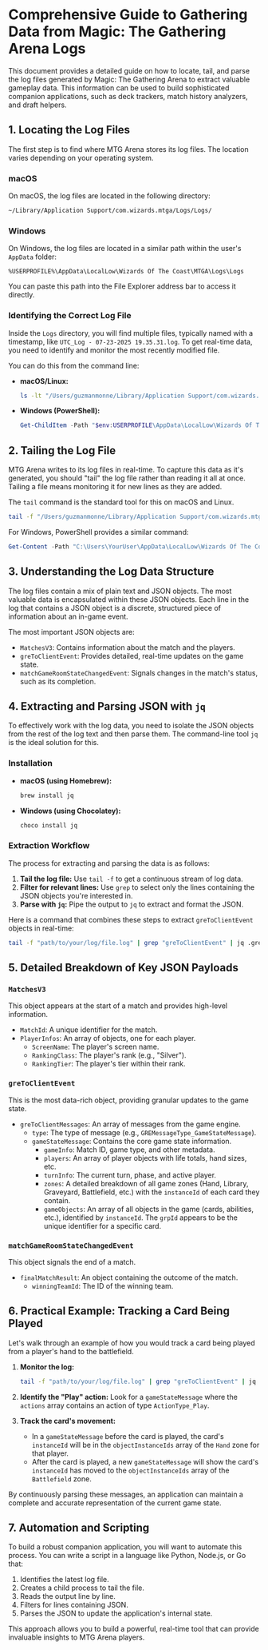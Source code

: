 # Comprehensive Guide to Gathering Data from Magic: The Gathering Arena Logs

This document provides a detailed guide on how to locate, tail, and parse the
log files generated by Magic: The Gathering Arena to extract valuable gameplay
data. This information can be used to build sophisticated companion
applications, such as deck trackers, match history analyzers, and draft
helpers.

## 1. Locating the Log Files

The first step is to find where MTG Arena stores its log files. The location
varies depending on your operating system.

### macOS

On macOS, the log files are located in the following directory:

```bash
~/Library/Application Support/com.wizards.mtga/Logs/Logs/
```

### Windows

On Windows, the log files are located in a similar path within the user's `AppData` folder:

```
%USERPROFILE%\AppData\LocalLow\Wizards Of The Coast\MTGA\Logs\Logs
```

You can paste this path into the File Explorer address bar to access it directly.

### Identifying the Correct Log File

Inside the `Logs` directory, you will find multiple files, typically named with a timestamp, like `UTC_Log - 07-23-2025 19.35.31.log`. To get real-time data, you need to identify and monitor the most recently modified file.

You can do this from the command line:

- **macOS/Linux:**
  ```bash
  ls -lt "/Users/guzmanmonne/Library/Application Support/com.wizards.mtga/Logs/Logs" | head -n 2
  ```
- **Windows (PowerShell):**
  ```powershell
  Get-ChildItem -Path "$env:USERPROFILE\AppData\LocalLow\Wizards Of The Coast\MTGA\Logs\Logs" | Sort-Object -Descending -Property LastWriteTime | Select-Object -First 1
  ```

## 2. Tailing the Log File

MTG Arena writes to its log files in real-time. To capture this data as it's generated, you should "tail" the log file rather than reading it all at once. Tailing a file means monitoring it for new lines as they are added.

The `tail` command is the standard tool for this on macOS and Linux.

```bash
tail -f "/Users/guzmanmonne/Library/Application Support/com.wizards.mtga/Logs/Logs/UTC_Log - 07-23-2025 19.35.31.log"
```

For Windows, PowerShell provides a similar command:

```powershell
Get-Content -Path "C:\Users\YourUser\AppData\LocalLow\Wizards Of The Coast\MTGA\Logs\Logs\UTC_Log - 07-23-2025 19.35.31.log" -Wait
```

## 3. Understanding the Log Data Structure

The log files contain a mix of plain text and JSON objects. The most valuable data is encapsulated within these JSON objects. Each line in the log that contains a JSON object is a discrete, structured piece of information about an in-game event.

The most important JSON objects are:

- `MatchesV3`: Contains information about the match and the players.
- `greToClientEvent`: Provides detailed, real-time updates on the game state.
- `matchGameRoomStateChangedEvent`: Signals changes in the match's status, such as its completion.

## 4. Extracting and Parsing JSON with `jq`

To effectively work with the log data, you need to isolate the JSON objects from the rest of the log text and then parse them. The command-line tool `jq` is the ideal solution for this.

### Installation

- **macOS (using Homebrew):**
  ```bash
  brew install jq
  ```
- **Windows (using Chocolatey):**
  ```bash
  choco install jq
  ```

### Extraction Workflow

The process for extracting and parsing the data is as follows:

1.  **Tail the log file:** Use `tail -f` to get a continuous stream of log data.
2.  **Filter for relevant lines:** Use `grep` to select only the lines containing the JSON objects you're interested in.
3.  **Parse with `jq`:** Pipe the output to `jq` to extract and format the JSON.

Here is a command that combines these steps to extract `greToClientEvent` objects in real-time:

```bash
tail -f "path/to/your/log/file.log" | grep "greToClientEvent" | jq .greToClientEvent
```

## 5. Detailed Breakdown of Key JSON Payloads

### `MatchesV3`

This object appears at the start of a match and provides high-level information.

- `MatchId`: A unique identifier for the match.
- `PlayerInfos`: An array of objects, one for each player.
  - `ScreenName`: The player's screen name.
  - `RankingClass`: The player's rank (e.g., "Silver").
  - `RankingTier`: The player's tier within their rank.

### `greToClientEvent`

This is the most data-rich object, providing granular updates to the game state.

- `greToClientMessages`: An array of messages from the game engine.
  - `type`: The type of message (e.g., `GREMessageType_GameStateMessage`).
  - `gameStateMessage`: Contains the core game state information.
    - `gameInfo`: Match ID, game type, and other metadata.
    - `players`: An array of player objects with life totals, hand sizes, etc.
    - `turnInfo`: The current turn, phase, and active player.
    - `zones`: A detailed breakdown of all game zones (Hand, Library, Graveyard, Battlefield, etc.) with the `instanceId` of each card they contain.
    - `gameObjects`: An array of all objects in the game (cards, abilities, etc.), identified by `instanceId`. The `grpId` appears to be the unique identifier for a specific card.

### `matchGameRoomStateChangedEvent`

This object signals the end of a match.

- `finalMatchResult`: An object containing the outcome of the match.
  - `winningTeamId`: The ID of the winning team.

## 6. Practical Example: Tracking a Card Being Played

Let's walk through an example of how you would track a card being played from a player's hand to the battlefield.

1.  **Monitor the log:**

    ```bash
    tail -f "path/to/your/log/file.log" | grep "greToClientEvent" | jq .
    ```

2.  **Identify the "Play" action:** Look for a `gameStateMessage` where the `actions` array contains an action of type `ActionType_Play`.

3.  **Track the card's movement:**
    - In a `gameStateMessage` before the card is played, the card's `instanceId` will be in the `objectInstanceIds` array of the `Hand` zone for that player.
    - After the card is played, a new `gameStateMessage` will show the card's `instanceId` has moved to the `objectInstanceIds` array of the `Battlefield` zone.

By continuously parsing these messages, an application can maintain a complete and accurate representation of the current game state.

## 7. Automation and Scripting

To build a robust companion application, you will want to automate this process. You can write a script in a language like Python, Node.js, or Go that:

1.  Identifies the latest log file.
2.  Creates a child process to tail the file.
3.  Reads the output line by line.
4.  Filters for lines containing JSON.
5.  Parses the JSON to update the application's internal state.

This approach allows you to build a powerful, real-time tool that can provide invaluable insights to MTG Arena players.
